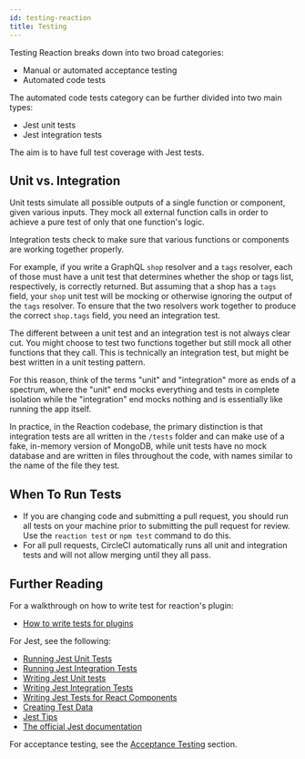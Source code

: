 ```yaml
---
id: testing-reaction
title: Testing
---
```


Testing Reaction breaks down into two broad categories:

- Manual or automated acceptance testing
- Automated code tests

The automated code tests category can be further divided into two main types:

- Jest unit tests
- Jest integration tests

The aim is to have full test coverage with Jest tests.

## Unit vs. Integration

Unit tests simulate all possible outputs of a single function or component, given various inputs. They mock all external function calls in order to achieve a pure test of only that one function's logic.

Integration tests check to make sure that various functions or components are working together properly.

For example, if you write a GraphQL `shop` resolver and a `tags` resolver, each of those must have a unit test that determines whether the shop or tags list, respectively, is correctly returned. But assuming that a shop has a `tags` field, your `shop` unit test will be mocking or otherwise ignoring the output of the `tags` resolver. To ensure that the two resolvers work together to produce the correct `shop.tags` field, you need an integration test.

The different between a unit test and an integration test is not always clear cut. You might choose to test two functions together but still mock all other functions that they call. This is technically an integration test, but might be best written in a unit testing pattern.

For this reason, think of the terms "unit" and "integration" more as ends of a spectrum, where the "unit" end mocks everything and tests in complete isolation while the "integration" end mocks nothing and is essentially like running the app itself.

In practice, in the Reaction codebase, the primary distinction is that integration tests are all written in the `/tests` folder and can make use of a fake, in-memory version of MongoDB, while unit tests have no mock database and are written in files throughout the code, with names similar to the name of the file they test.

## When To Run Tests

- If you are changing code and submitting a pull request, you should run all tests on your machine prior to submitting the pull request for review. Use the `reaction test` or `npm test` command to do this.
- For all pull requests, CircleCI automatically runs all unit and integration tests and will not allow merging until they all pass.

## Further Reading

For a walkthrough on how to write test for reaction's plugin:
- [How to write tests for plugins](how-to-write-tests-for-plugin.md)

For Jest, see the following:
- [Running Jest Unit Tests](running-jest-unit-tests.md)
- [Running Jest Integration Tests](running-jest-integration-tests.md)
- [Writing Jest Unit tests](writing-jest-unit-tests.md)
- [Writing Jest Integration Tests](writing-jest-integration-tests.md)
- [Writing Jest Tests for React Components](react-testing.md)
- [Creating Test Data](creating-test-data.md)
- [Jest Tips](jest-tips.md)
- [The official Jest documentation](https://facebook.github.io/jest/)

For acceptance testing, see the [Acceptance Testing](acceptance-testing.md) section.
